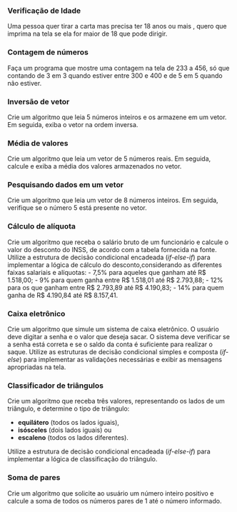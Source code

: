 ### Verificação de Idade
Uma pessoa quer tirar a carta mas precisa ter 18 anos ou mais , quero que imprima na tela se ela for maior de 18 que pode dirigir.

### Contagem de números
Faça um programa que mostre uma contagem na tela de 233 a 456, só que contando de 3 em 3 quando estiver entre 300 e 400 e de 5 em 5 quando não estiver.

### Inversão de vetor
Crie um algoritmo que leia 5 números inteiros e os armazene em um vetor. Em seguida, exiba o vetor na ordem inversa.

### Média de valores 
Crie um algoritmo que leia um vetor de 5 números reais. Em seguida, calcule e exiba a média dos valores armazenados no vetor.

### Pesquisando dados em um vetor 
Crie um algoritmo que leia um vetor de 8 números inteiros. Em seguida, verifique se o número 5 está presente no vetor. 

### Cálculo de alíquota 
Crie um algoritmo que receba o salário bruto de um funcionário e calcule o valor do desconto do INSS, de acordo com a tabela fornecida na fonte. Utilize a estrutura de decisão condicional encadeada (_if-else-if_) para implementar a lógica de cálculo do desconto,considerando as diferentes faixas salariais e alíquotas:
    - 7,5% para aqueles que ganham até R$ 1.518,00; 
    - 9% para quem ganha entre R$ 1.518,01 até R$ 2.793,88; 
    - 12% para os que ganham entre R$ 2.793,89 até R$ 4.190,83;
    - 14% para quem ganha de R$ 4.190,84 até R$ 8.157,41.

### Caixa eletrônico
Crie um algoritmo que simule um sistema de caixa eletrônico. O usuário deve digitar a senha e o valor que deseja sacar. 
O sistema deve verificar se a senha está correta e se o saldo da conta é suficiente para realizar o saque.  Utilize as estruturas de decisão condicional simples e composta (_if-else_) para implementar as validações necessárias e exibir as mensagens apropriadas na tela.

### Classificador de triângulos
Crie um algoritmo que receba três valores, representando os lados de um triângulo, e determine o tipo de triângulo: 

- **equilátero** (todos os lados iguais),
- **isósceles** (dois lados iguais) ou
- **escaleno** (todos os lados diferentes). 

Utilize a estrutura de decisão condicional encadeada (_if-else-if_) para implementar a lógica de classificação do triângulo.

### Soma de pares 
Crie um algoritmo que solicite ao usuário um número inteiro positivo e calcule a soma de todos os números pares de 1 até o número informado.
